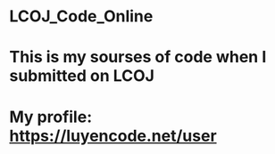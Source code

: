 # LCOJ_Code_Online
# This is my sourses of code when I submitted on LCOJ
# My profile: https://luyencode.net/user
